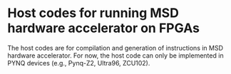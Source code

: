 # Host codes for running MSD hardware accelerator on FPGAs
The host codes are for compilation and generation of instructions in MSD hardware accelerator. For now, the host code can only be implemented in PYNQ devices (e.g., Pynq-Z2, Ultra96, ZCU102).